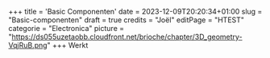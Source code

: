 +++
title = 'Basic Componenten'
date = 2023-12-09T20:20:34+01:00
slug = "Basic-componenten"
draft = true
credits = "Joël"
editPage = "HTEST"
categorie = "Electronica"
picture = "https://ds055uzetaobb.cloudfront.net/brioche/chapter/3D_geometry-VqjRuB.png"
+++
Werkt